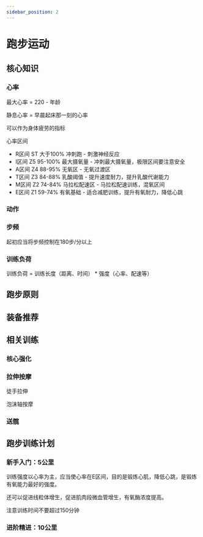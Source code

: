 ```yaml
---
sidebar_position: 2
---
```


# 跑步运动

## 核心知识

### 心率

最大心率 = 220 - 年龄

静息心率 = 早晨起床那一刻的心率

可以作为身体疲劳的指标

心率区间

- R区间 ST 大于100% 冲刺跑 - 刺激神经反应
- I区间 Z5 95-100% 最大摄氧量 - 冲刺最大摄氧量，极限区间要注意安全
- A区间 Z4 88-95% 无氧区 - 无氧过渡区
- T区间 Z3 84-88% 乳酸阈值 - 提升速度耐力，提升乳酸代谢能力
- M区间 Z2 74-84% 马拉松配速区 - 马拉松配速训练，混氧区间
- E区间 Z1 59-74% 有氧基础 - 适合减肥训练，提升有氧耐力，降低心跳

### 动作

### 步频

起初应当将步频控制在180步/分以上

### 训练负荷

训练负荷 = 训练长度（距离、时间） * 强度（心率、配速等）

## 跑步原则

## 装备推荐

## 相关训练

### 核心强化

### 拉伸按摩

徒手拉伸

泡沫轴按摩

### 送髋

## 跑步训练计划

### 新手入门：5公里

训练强度以心率为主，应当使心率在E区间，目的是锻炼心肌，降低心跳，是锻炼有氧能力最好的强度。

还可以促进线粒体增生，促进肌肉段微血管增生，有氧酶浓度提高。

注意训练时间不要超过150分钟

### 进阶精进：10公里
